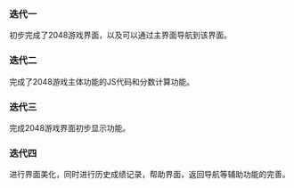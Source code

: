 ### 迭代一

初步完成了2048游戏界面，以及可以通过主界面导航到该界面。

### 迭代二

完成了2048游戏主体功能的JS代码和分数计算功能。

### 迭代三

完成2048游戏界面初步显示功能。

### 迭代四

进行界面美化，同时进行历史成绩记录，帮助界面，返回导航等辅助功能的完善。